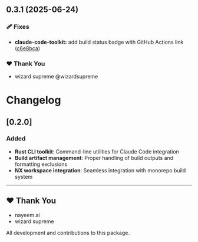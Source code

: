## 0.3.1 (2025-06-24)

### 🩹 Fixes

- **claude-code-toolkit:** add build status badge with GitHub Actions link ([c6e8bca](https://github.com/deepbrainspace/goodiebag/commit/c6e8bca))

### ❤️ Thank You

- wizard supreme @wizardsupreme

# Changelog

## [0.2.0]

### Added

- **Rust CLI toolkit**: Command-line utilities for Claude Code integration
- **Build artifact management**: Proper handling of build outputs and formatting
  exclusions
- **NX workspace integration**: Seamless integration with monorepo build system

---

## ❤️ Thank You

- nayeem.ai
- wizard supreme

All development and contributions to this package.
